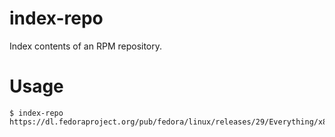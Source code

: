 # index-repo

Index contents of an RPM repository.

# Usage

```
$ index-repo https://dl.fedoraproject.org/pub/fedora/linux/releases/29/Everything/x86_64/os/
```
